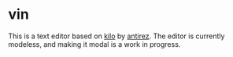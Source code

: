 # vin

This is a text editor based on [kilo](https://github.com/antirez/kilo) by [antirez](https://github.com/antirez). The editor is currently modeless, and making it modal is a work in progress.
